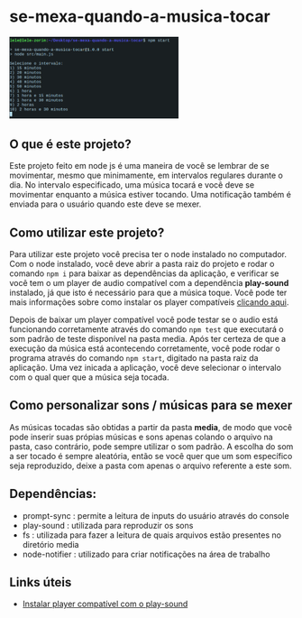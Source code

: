 # se-mexa-quando-a-musica-tocar
<img src="imagens/print.png" width = "300px">

## O que é este projeto?
Este projeto feito em node js é uma maneira de você se lembrar de se movimentar, mesmo que minimamente, em intervalos regulares durante o dia. No intervalo especificado, uma música tocará e você deve se movimentar enquanto a música estiver tocando. Uma notificação também é enviada para o usuário quando este deve se mexer.

## Como utilizar este projeto?
Para utilizar este projeto você precisa ter o node instalado no computador. Com o node instalado, você deve abrir a pasta raiz do projeto e rodar o comando `npm i` para baixar as dependências da aplicação, e verificar se você tem o um player de audio compatível com a dependência **play-sound** instalado, já que isto é necessário para que a música toque. Você pode ter mais informações sobre como instalar os player compatíveis [clicando aqui](https://thisdavej.com/node-js-playing-sounds-to-provide-notifications/).

Depois de baixar um player compatível você pode testar se o audio está funcionando corretamente através do comando `npm test` que executará o som padrão de teste disponível na pasta media. Após ter certeza de que a execução da música está acontecendo corretamente, você pode rodar o programa através do comando `npm start`, digitado na pasta raiz da aplicação. Uma vez inicada a aplicação, você deve selecionar o intervalo com o qual quer que a música seja tocada.

## Como personalizar sons / músicas para se mexer
 As músicas tocadas são obtidas a partir da pasta **media**, de modo que você pode inserir suas própias músicas e sons apenas colando o arquivo na pasta, caso contrário, pode sempre utilizar o som padrão. A escolha do som a ser tocado é sempre aleatória, então se você quer que um som específico seja reproduzido, deixe a pasta com apenas o arquivo referente a este som. 

## Dependências:
- prompt-sync : permite a leitura de inputs do usuário através do console
- play-sound : utilizada para reproduzir os sons
- fs : utilizada para fazer a leitura de quais arquivos estão presentes no diretório media
- node-notifier : utilizado para criar notificações na área de trabalho 

## Links úteis
- [Instalar player compatível com o play-sound](https://thisdavej.com/node-js-playing-sounds-to-provide-notifications/)
